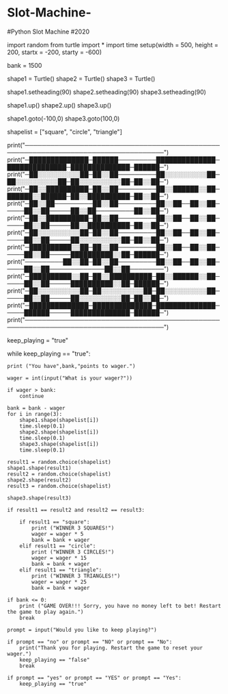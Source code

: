 # Slot-Machine-
#Python Slot Machine
#2020

import random
from turtle import *
import time
setup(width = 500, height = 200, startx = -200, starty = -600)



bank = 1500



shape1 = Turtle()
shape2 = Turtle()
shape3 = Turtle()

shape1.setheading(90)
shape2.setheading(90)
shape3.setheading(90)


shape1.up()
shape2.up()
shape3.up()


shape1.goto(-100,0)
shape3.goto(100,0)


shapelist = ["square", "circle", "triangle"]

print("───────────────────────────────────────────────────────────────────────────────────")
print("─██████████████─██████─────────██████████████─██████████████─██████████████─██████─")
print("─██░░░░░░░░░░██─██░░██─────────██░░░░░░░░░░██─██░░░░░░░░░░██─██░░░░░░░░░░██─██░░██─")
print("─██░░██████████─██░░██─────────██░░██████░░██─██████░░██████─██░░██████████─██░░██─")
print("─██░░██─────────██░░██─────────██░░██──██░░██─────██░░██─────██░░██─────────██░░██─")
print("─██░░██████████─██░░██─────────██░░██──██░░██─────██░░██─────██░░██████████─██░░██─")
print("─██░░░░░░░░░░██─██░░██─────────██░░██──██░░██─────██░░██─────██░░░░░░░░░░██─██░░██─")
print("─██████████░░██─██░░██─────────██░░██──██░░██─────██░░██─────██████████░░██─██████─")
print("─────────██░░██─██░░██─────────██░░██──██░░██─────██░░██─────────────██░░██────────")
print("─██████████░░██─██░░██████████─██░░██████░░██─────██░░██─────██████████░░██─██████─")
print("─██░░░░░░░░░░██─██░░░░░░░░░░██─██░░░░░░░░░░██─────██░░██─────██░░░░░░░░░░██─██░░██─")
print("─██████████████─██████████████─██████████████─────██████─────██████████████─██████─")
print("───────────────────────────────────────────────────────────────────────────────────")



keep_playing = "true"


while keep_playing == "true":
    
    print ("You have",bank,"points to wager.")
    
    wager = int(input("What is your wager?"))
    
    if wager > bank:
        continue
        
    bank = bank - wager
    for i in range(3):
        shape1.shape(shapelist[i])
        time.sleep(0.1)
        shape2.shape(shapelist[i])
        time.sleep(0.1)
        shape3.shape(shapelist[i])
        time.sleep(0.1)
       
    result1 = random.choice(shapelist)
    shape1.shape(result1)
    result2 = random.choice(shapelist)
    shape2.shape(result2)
    result3 = random.choice(shapelist)
    
    shape3.shape(result3)
    
    if result1 == result2 and result2 == result3:
        
        if result1 == "square":    
            print ("WINNER 3 SQUARES!")  
            wager = wager * 5          
            bank = bank + wager
        elif result1 == "circle":
            print ("WINNER 3 CIRCLES!")
            wager = wager * 15
            bank = bank + wager
        elif result1 == "triangle":
            print ("WINNER 3 TRIANGLES!")
            wager = wager * 25
            bank = bank + wager
            
    if bank <= 0: 
        print ("GAME OVER!!! Sorry, you have no money left to bet! Restart the game to play again.")
        break
        
    prompt = input("Would you like to keep playing?")
   
    if prompt == "no" or prompt == "NO" or prompt == "No":
        print("Thank you for playing. Restart the game to reset your wager.")
        keep_playing == "false"
        break

    if prompt == "yes" or prompt == "YES" or prompt == "Yes": 
        keep_playing == "true"
    
